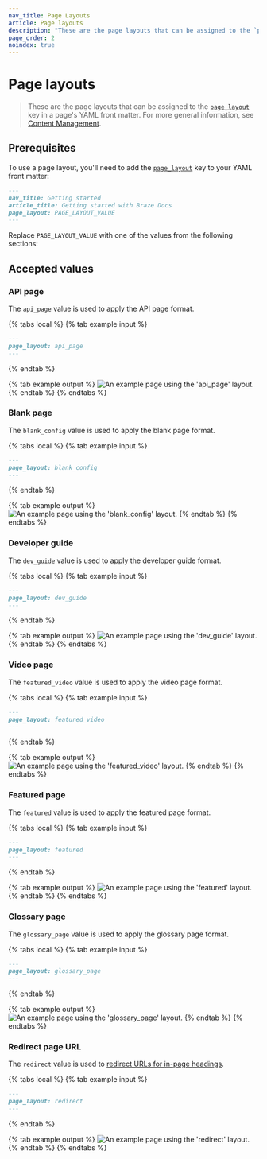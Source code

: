 ```yaml
---
nav_title: Page Layouts
article: Page layouts
description: "These are the page layouts that can be assigned to the `page_layout` key in a page's YAML front matter."
page_order: 2
noindex: true
---
```


#  Page layouts

> These are the page layouts that can be assigned to the [`page_layout`]({{site.baseurl}}/contributing/yaml_front_matter/metadata/#page-layout) key in a page's YAML front matter. For more general information, see [Content Management]({{site.baseurl}}/contributing/content_management/#layouts).

## Prerequisites

To use a page layout, you'll need to add the [`page_layout`]({{site.baseurl}}/contributing/yaml_front_matter/metadata/#page-layout) key to your YAML front matter:

```markdown
---
nav_title: Getting started
article_title: Getting started with Braze Docs
page_layout: PAGE_LAYOUT_VALUE
---
```

Replace `PAGE_LAYOUT_VALUE` with one of the values from the following sections:

## Accepted values

### API page

The `api_page` value is used to apply the API page format.

{% tabs local %}
{% tab example input %}
```markdown
---
page_layout: api_page
---
```
{% endtab %}

{% tab example output %}
![An example page using the 'api_page' layout.]()
{% endtab %}
{% endtabs %}

### Blank page

The `blank_config` value is used to apply the blank page format. 

{% tabs local %}
{% tab example input %}
```markdown
---
page_layout: blank_config
---
```
{% endtab %}

{% tab example output %}
![An example page using the 'blank_config' layout.]()
{% endtab %}
{% endtabs %}

### Developer guide

The `dev_guide` value is used to apply the developer guide format. 

{% tabs local %}
{% tab example input %}
```markdown
---
page_layout: dev_guide
---
```
{% endtab %}

{% tab example output %}
![An example page using the 'dev_guide' layout.]()
{% endtab %}
{% endtabs %}

### Video page

The `featured_video` value is used to apply the video page format. 

{% tabs local %}
{% tab example input %}
```markdown
---
page_layout: featured_video
---
```
{% endtab %}

{% tab example output %}
![An example page using the 'featured_video' layout.]()
{% endtab %}
{% endtabs %}

### Featured page

The `featured` value is used to apply the featured page format. 

{% tabs local %}
{% tab example input %}
```markdown
---
page_layout: featured
---
```
{% endtab %}

{% tab example output %}
![An example page using the 'featured' layout.]()
{% endtab %}
{% endtabs %}

### Glossary page

The `glossary_page` value is used to apply the glossary page format. 

{% tabs local %}
{% tab example input %}
```markdown
---
page_layout: glossary_page
---
```
{% endtab %}

{% tab example output %}
![An example page using the 'glossary_page' layout.]()
{% endtab %}
{% endtabs %}

### Redirect page URL

The `redirect` value is used to [redirect URLs for in-page headings]({{site.baseurl}}/contributing/content_management/redirecting_urls/#redirecting-a-heading). 

{% tabs local %}
{% tab example input %}
```markdown
---
page_layout: redirect
---
```
{% endtab %}

{% tab example output %}
![An example page using the 'redirect' layout.]()
{% endtab %}
{% endtabs %}
